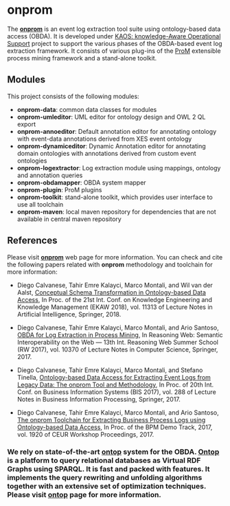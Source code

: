# onprom

The [**onprom**](https://onprom.inf.unibz.it) is an event log extraction tool suite using ontology-based data access (OBDA). It is developed under [KAOS: knowledge-Aware Operational Support](http://kaos.inf.unibz.it) project to support the various phases of the OBDA-based event log extraction framework. It consists of various plug-ins of the [ProM](http://www.promtools.org) extensible process mining framework and a stand-alone toolkit.

## Modules

This project consists of the following modules:

- **onprom-data**: common data classes for modules
- **onprom-umleditor**: UML editor for ontology design and OWL 2 QL export
- **onprom-annoeditor**: Default annotation editor for annotating ontology with event-data annotations derived from XES event ontology 
- **onprom-dynamiceditor**: Dynamic Annotation editor for annotating domain ontologies with annotations derived from custom event ontologies
- **onprom-logextractor**: Log extraction module using mappings, ontology and annotation queries
- **onprom-obdamapper**: OBDA system mapper
- **onprom-plugin**: ProM plugins
- **onprom-toolkit**: stand-alone toolkit, which provides user interface to use all toolchain
- **onprom-maven**: local maven repository for dependencies that are not available in central maven repository

## References
Please visit [**onprom**](http://onprom.inf.unibz.it) web page for more information. You can check and cite the following papers related with **onprom** methodology and toolchain for more information:

* Diego Calvanese, Tahir Emre Kalayci, Marco Montali, and Wil van der Aalst, [Conceptual Schema Transformation in Ontology-based Data Access](https://doi.org/10.1007/978-3-030-03667-6_4), In Proc. of the 21st Int. Conf. on Knowledge Engineering and Knowledge Management (EKAW 2018), vol. 11313 of Lecture Notes in Artificial Intelligence, Springer, 2018.

* Diego Calvanese, Tahir Emre Kalayci, Marco Montali, and Ario Santoso, [OBDA for Log Extraction in Process Mining](http://doi.org/10.1007/978-3-319-61033-7_9), In Reasoning Web: Semantic Interoperability on the Web — 13th Int. Reasoning Web Summer School (RW 2017), vol. 10370 of Lecture Notes in Computer Science, Springer, 2017.

* Diego Calvanese, Tahir Emre Kalayci, Marco Montali, and Stefano Tinella, [Ontology-based Data Access for Extracting Event Logs from Legacy Data: The onprom Tool and Methodology](http://doi.org/10.1007/978-3-319-59336-4_16), In Proc. of 20th Int. Conf. on Business Information Systems (BIS 2017), vol. 288 of Lecture Notes in Business Information Processing, Springer, 2017.

* Diego Calvanese, Tahir Emre Kalayci, Marco Montali, and Ario Santoso, [The onprom Toolchain for Extracting Business Process Logs using Ontology-based Data Access](http://ceur-ws.org/Vol-1920/BPM_2017_paper_207.pdf), In Proc. of the BPM Demo Track, 2017, vol. 1920 of CEUR Workshop Proceedings, 2017.

### We rely on state-of-the-art [ontop](http://ontop.inf.unibz.it/) system for the OBDA. [Ontop](http://ontop.inf.unibz.it/) is a platform to query relational databases as Virtual RDF Graphs using SPARQL. It is fast and packed with features. It implements the query rewriting and unfolding algorithms together with an extensive set of optimization techniques. Please visit [ontop](http://ontop.inf.unibz.it/) page for more information.
